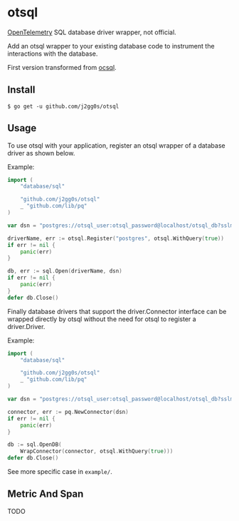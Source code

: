 # otsql

[OpenTelemetry](https://opentelemetry.io/) SQL database driver wrapper, not official.

Add an otsql wrapper to your existing database code to instrument the
interactions with the database.

First version transformed from [ocsql](https://github.com/opencensus-integrations/ocsql).

## Install
```
$ go get -u github.com/j2gg0s/otsql
```

## Usage
To use otsql with your application, register an otsql wrapper of a database driver
as shown below.

Example:
```go
import (
    "database/sql"

    "github.com/j2gg0s/otsql"
    _ "github.com/lib/pq"
)

var dsn = "postgres://otsql_user:otsql_password@localhost/otsql_db?sslmode=disable"

driverName, err := otsql.Register("postgres", otsql.WithQuery(true))
if err != nil {
    panic(err)
}

db, err := sql.Open(driverName, dsn)
if err != nil {
    panic(err)
}
defer db.Close()
```

Finally database drivers that support the driver.Connector
interface can be wrapped directly by otsql without the need for otsql to
register a driver.Driver.

Example:
```go
import (
    "database/sql"

    "github.com/j2gg0s/otsql"
    _ "github.com/lib/pq"
)

var dsn = "postgres://otsql_user:otsql_password@localhost/otsql_db?sslmode=disable"

connector, err := pq.NewConnector(dsn)
if err != nil {
    panic(err)
}

db := sql.OpenDB(
    WrapConnector(connector, otsql.WithQuery(true)))
defer db.Close()
```


See more specific case in ``example/``.

## Metric And Span
TODO
